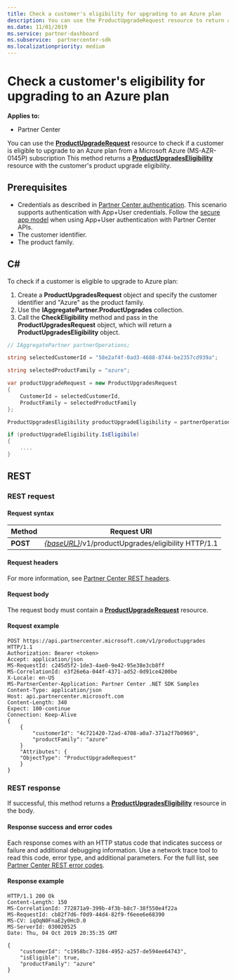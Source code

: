 ```yaml
---
title: Check a customer's eligibility for upgrading to an Azure plan
description: You can use the ProductUpgradeRequest resource to return a ProductUpgradesEligibility resource to determine if a customer is eligible to upgrade from a Microsoft Azure (MS-AZR-0145P) subscription to an Azure plan.
ms.date: 11/01/2019
ms.service: partner-dashboard
ms.subservice:  partnercenter-sdk
ms.localizationpriority: medium
---
```


# Check a customer's eligibility for upgrading to an Azure plan

**Applies to:**

- Partner Center

You can use the [**ProductUpgradeRequest**](product-upgrade-resources.md#productupgraderequest) resource to check if a customer is eligible to upgrade to an Azure plan from a Microsoft Azure (MS-AZR-0145P) subscription This method returns a [**ProductUpgradesEligibility**](product-upgrade-resources.md#productupgradeseligibility) resource with the customer's product upgrade eligibility.

## Prerequisites

- Credentials as described in [Partner Center authentication](partner-center-authentication.md). This scenario supports authentication with App+User credentials. Follow the [secure app model](enable-secure-app-model.md) when using App+User authentication with Partner Center APIs.
- The customer identifier.
- The product family.

## C\#

To check if a customer is eligible to upgrade to Azure plan:

1. Create a **ProductUpgradesRequest** object and specify the customer identifier and "Azure" as the product family.
2. Use the **IAggregatePartner.ProductUpgrades** collection.
3. Call the **CheckEligibility** method and pass in the **ProductUpgradesRequest** object, which will return a **ProductUpgradesEligibility** object.

```csharp
// IAggregatePartner partnerOperations;

string selectedCustomerId = "58e2af4f-0ad3-4688-8744-be2357cd939a";

string selectedProductFamily = "azure";

var productUpgradeRequest = new ProductUpgradesRequest
{
    CustomerId = selectedCustomerId,
    ProductFamily = selectedProductFamily
};

ProductUpgradesEligibility productUpgradeEligibility = partnerOperations.ProductUpgrades.CheckEligibility(productUpgradeRequest);

if (productUpgradeEligibility.IsEligibile)
{
    ....
}

```

## REST

### REST request

#### Request syntax

| Method   | Request URI                                                                                   |
|----------|-----------------------------------------------------------------------------------------------|
| **POST** | [*{baseURL}*](partner-center-rest-urls.md)/v1/productUpgrades/eligibility HTTP/1.1 |

#### Request headers

For more information, see [Partner Center REST headers](headers.md).

#### Request body

The request body must contain a [**ProductUpgradeRequest**](product-upgrade-resources.md#productupgraderequest) resource.

#### Request example

```http
POST https://api.partnercenter.microsoft.com/v1/productupgrades HTTP/1.1
Authorization: Bearer <token>
Accept: application/json
MS-RequestId: c245d5f2-1de3-4ae0-9e42-95e38e3cb8ff
MS-CorrelationId: e3f26e6a-044f-4371-ad52-0d91ce4200be
X-Locale: en-US
MS-PartnerCenter-Application: Partner Center .NET SDK Samples
Content-Type: application/json
Host: api.partnercenter.microsoft.com
Content-Length: 340
Expect: 100-continue
Connection: Keep-Alive
{
    {
        "customerId": "4c721420-72ad-4708-a0a7-371a2f7b0969",
        "productFamily": "azure"
    }
    "Attributes": {
    "ObjectType": "ProductUpgradeRequest"
    }
}
```

### REST response

If successful, this method returns a [**ProductUpgradesEligibility**](product-upgrade-resources.md#productupgradeseligibility) resource in the body.

#### Response success and error codes

Each response comes with an HTTP status code that indicates success or failure and additional debugging information. Use a network trace tool to read this code, error type, and additional parameters. For the full list, see [Partner Center REST error codes](error-codes.md).

#### Response example

```http
HTTP/1.1 200 Ok
Content-Length: 150
MS-CorrelationId: 772871a9-399b-4f3b-b8c7-38f550e4f22a
MS-RequestId: cb82f7d6-f0d9-44d4-82f9-f6eee6e68390
MS-CV: iqOqN0FnaE2y0HcD.0
MS-ServerId: 030020525
Date: Thu, 04 Oct 2019 20:35:35 GMT

{
    "customerId": "c1958bc7-3284-4952-a257-de594ee64743",
    "isEligible": true,
    "productFamily": "azure"
}
```
